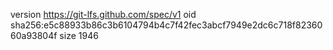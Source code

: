 version https://git-lfs.github.com/spec/v1
oid sha256:e5c88933b86c3b6104794b4c7f42fec3abcf7949e2dc6c718f8236060a93804f
size 1946
